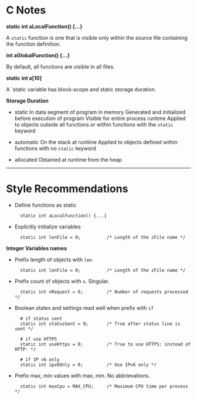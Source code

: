 # C Notes

**static int aLocalFunction() {...}**

A `static` function is one that is visible only within the source file
containing the function definition.


**int aGlobalFunction() {...}**

By default, all functions are visible in all files.


**static int a[10]**

A `static variable has block-scope and static storage duration.


**Storage Duration**

- static        In data segment of program in memory
                Generated and initialized before execution of program
                Visible for entire process runtime
                Applied to objects outside all functions or within
                  functions with the `static` keyword

- automatic     On the stack at runtime
                Applied to objects defined within functions with no
                  `static` keyword

- allocated     Obtained at runtime from the heap


----
# Style Recommendations

- Define functions as static

        static int aLocalFunction() {...}

- Explicitly initialize variables

        static int lenFile = 0;          /* Length of the zFile name */

**Integer Variables names**

- Prefix length of objects with `len`

        static int lenFile = 0;          /* Length of the zFile name */

- Prefix count of objects with `n`. Singular.

        static int nRequest = 0;         /* Number of requests processed */

- Boolean states and settings read well when prefix with `if`

        # if status sent
        static int statusSent = 0;       /* True after status line is sent */

        # if use HTTPS
        static int useHttps = 0;         /* True to use HTTPS: instead of HTTP: */

        # if IP v6 only
        static int ipv6Only = 0;         /* Use IPv6 only */

- Prefix max, min values with max, min. No abbrievations.

        static int maxCpu = MAX_CPU;     /* Maximum CPU time per process */


